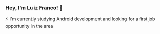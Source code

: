 ### Hey, I'm Luiz Franco! 👋

:zap:   I'm currently studying Android development and looking for a first job opportunity in the area

